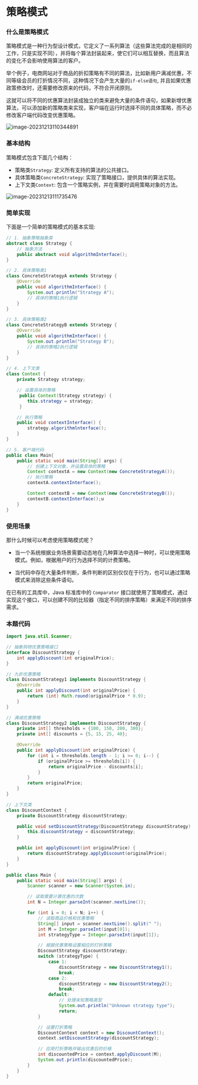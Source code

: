 # 策略模式

### 什么是策略模式

策略模式是一种行为型设计模式，它定义了一系列算法（这些算法完成的是相同的工作，只是实现不同），并将每个算法封装起来，使它们可以相互替换，而且算法的变化不会影响使用算法的客户。

举个例子，电商网站对于商品的折扣策略有不同的算法，比如新用户满减优惠，不同等级会员的打折情况不同，这种情况下会产生大量的`if-else语句`, 并且如果优惠政策修改时，还需要修改原来的代码，不符合开闭原则。

这就可以将不同的优惠算法封装成独立的类来避免大量的条件语句，如果新增优惠算法，可以添加新的策略类来实现，客户端在运行时选择不同的具体策略，而不必修改客户端代码改变优惠策略。

![image-20231213110344891](../pics/image-20231213110344891.png)

### 基本结构

 策略模式包含下面几个结构：

- 策略类`Strategy`: 定义所有支持的算法的公共接口。
- 具体策略类`ConcreteStrategy`: 实现了策略接口，提供具体的算法实现。
- 上下文类`Context`: 包含一个策略实例，并在需要时调用策略对象的方法。

![image-20231213111735476](../pics/image-20231213111735476.png)

### 简单实现

下面是一个简单的策略模式的基本实现:

```JAVA
// 1. 抽象策略抽象类
abstract class Strategy {
    // 抽象方法
    public abstract void algorithmInterface();
}

// 2. 具体策略类1
class ConcreteStrategyA extends Strategy {
    @Override
    public void algorithmInterface() {
        System.out.println("Strategy A");
        // 具体的策略1执行逻辑
    }
}

// 3. 具体策略类2
class ConcreteStrategyB extends Strategy {
    @Override
    public void algorithmInterface() {
        System.out.println("Strategy B");
        // 具体的策略2执行逻辑
    }
}

// 4. 上下文类
class Context {
    private Strategy strategy;

    // 设置具体的策略
     public Context(Strategy strategy) {
        this.strategy = strategy;
     }

    // 执行策略
    public void contextInterface() {
        strategy.algorithmlnterface();
    }
}

// 5. 客户端代码
public class Main{
    public static void main(String[] args) {
        // 创建上下文对象，并设置具体的策略
        Context contextA = new Context(new ConcreteStrategyA());
        // 执行策略
        contextA.contextInterface();

        Context contextB = new Context(new ConcreteStrategyB());
        contextB.contextInterface();u
    }
}
```

### 使用场景

那什么时候可以考虑使用策略模式呢？

- 当一个系统根据业务场景需要动态地在几种算法中选择一种时，可以使用策略模式。例如，根据用户的行为选择不同的计费策略。

- 当代码中存在大量条件判断，条件判断的区别仅仅在于行为，也可以通过策略模式来消除这些条件语句。

在已有的工具库中，Java 标准库中的 `Comparator` 接口就使用了策略模式，通过实现这个接口，可以创建不同的比较器（指定不同的排序策略）来满足不同的排序需求。

### 本题代码

```java
import java.util.Scanner;

// 抽象购物优惠策略接口
interface DiscountStrategy {
    int applyDiscount(int originalPrice);
}

// 九折优惠策略
class DiscountStrategy1 implements DiscountStrategy {
    @Override
    public int applyDiscount(int originalPrice) {
        return (int) Math.round(originalPrice * 0.9);
    }
}

// 满减优惠策略
class DiscountStrategy2 implements DiscountStrategy {
    private int[] thresholds = {100, 150, 200, 300};
    private int[] discounts = {5, 15, 25, 40};

    @Override
    public int applyDiscount(int originalPrice) {
        for (int i = thresholds.length - 1; i >= 0; i--) {
            if (originalPrice >= thresholds[i]) {
                return originalPrice - discounts[i];
            }
        }
        return originalPrice;
    }
}

// 上下文类
class DiscountContext {
    private DiscountStrategy discountStrategy;

    public void setDiscountStrategy(DiscountStrategy discountStrategy) {
        this.discountStrategy = discountStrategy;
    }

    public int applyDiscount(int originalPrice) {
        return discountStrategy.applyDiscount(originalPrice);
    }
}

public class Main {
    public static void main(String[] args) {
        Scanner scanner = new Scanner(System.in);

        // 读取需要计算优惠的次数
        int N = Integer.parseInt(scanner.nextLine());

        for (int i = 0; i < N; i++) {
            // 读取商品价格和优惠策略
            String[] input = scanner.nextLine().split(" ");
            int M = Integer.parseInt(input[0]);
            int strategyType = Integer.parseInt(input[1]);

            // 根据优惠策略设置相应的打折策略
            DiscountStrategy discountStrategy;
            switch (strategyType) {
                case 1:
                    discountStrategy = new DiscountStrategy1();
                    break;
                case 2:
                    discountStrategy = new DiscountStrategy2();
                    break;
                default:
                    // 处理未知策略类型
                    System.out.println("Unknown strategy type");
                    return;
            }

            // 设置打折策略
            DiscountContext context = new DiscountContext();
            context.setDiscountStrategy(discountStrategy);

            // 应用打折策略并输出优惠后的价格
            int discountedPrice = context.applyDiscount(M);
            System.out.println(discountedPrice);
        }
    }
}
```


